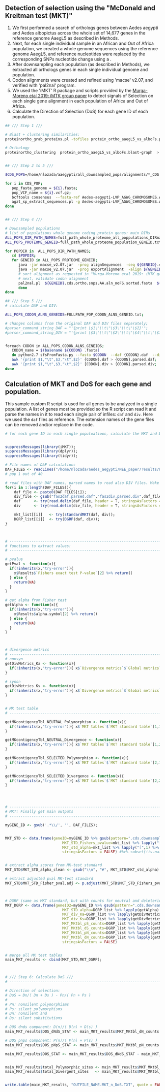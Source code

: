 ## Detection of selection using the "McDonald and Kreitman test (MKT)"

1. We first performed a search of orthologs genes between Aedes aegypti and Aedes albopictus across the whole set of 14,677 genes in the reference genome AaegL5 as described in Methods.
2. Next, for each single individual sample in an African and Out of Africa population, we created a whole genome sequences using the reference genome AaegL5, and reference nucleotides were replaced by the corresponding SNPs nucleotide change using a .
3. After downsampling each population (as described in Methods), we extracted all orthologs genes in each single individual genome and population.
4. Codon alignments were created and refined using 'macse' v2.07, and verified with 'pal2nal' program.
5. We used the 'iMKT' R package and scripts provided by the [Murga-Moreno etal 2019: iMTK group paper](https://academic.oup.com/nar/article/47/W1/W283/5488529?login=false) to detect signals of Selection on each single gene alignment in each population of Africa and Out of Africa.
6. Calculate the Direction of Selection (DoS) for each gene ID of each population.

```bash
## /// Step 1 ///

# Blast + clustering similarities:
proteinortho_grab_proteins.pl -tofiles protein_ortho_aaegL5_vs_alboFs.proteinortho.tsv  'Aedes-aegypti-LVP_AGWG_AaegL5_2.longest_isoforms.faa'  'VectorBase-55_AalbopictusFoshanFPA.longest_isoforms.faa'  'VectorBase-61_AalbopictusFoshan.longest_isoforms.faa'  -p=blastp+  -cpus=60  -sim=1  -18 singles  -xml  -identity=0.25  -coverage=50  -evalue=0.00001

# Orthology
proteinortho_clustering  protein_ortho_aaegL5_vs_alboFs.blast-graph  >  protein_ortho_aaegL5_vs_alboFs.proteinortho-graph.main_output.txt


## /// Step 2 to 5 ///

$CDS_POPS=/home/nlozada/aaegypti/all_downsampled_pops/alignments/*_CDS

for i in CDS_POP;
   pop_fasta_genome = ${i}.fasta;
   pop_VCF_name = ${i}.vcf.gz;
   bcftools consensus  --fasta-ref Aedes-aegypti-LVP_AGWG_CHROMOSOMES.AaegL5_2.fasta  --output $pop_fasta_genome  $pop_VCF_name;
   agat_sp_extract_sequences.pl -g Aedes-aegypti-LVP_AGWG_CHROMOSOMES.AaegL5_2.GFF3 -f $pop_fasta_genome -type cds;
done


## /// Step 4 ///

# Downsampled populations
# list of populations whole genome coding protein genes: main DIRs 
ALL_POPS_DIR_PATH_NAMES=full_path_whole_proteome_all_poppulations_DIRnames.txt
ALL_POPS_PROTEOME_GENEID=full_path_whole_proteome_population_GENEID.txt;

for POPDIR in  ALL_POPS_DIR_PATH_NAMES;
   cd $POPDIR;
   for GENEID in ALL_POPS_PROTEOME_GENEID;
      java -jar macse_v2.07.jar  -prog alignSequences  -seq ${GENEID}.cds.ortho.snps.fasta  -max_refine_iter 4  -out_AA ${GENEID}.cds.ortho.snps.AA.aln.fasta  -out_NT ${GENEID}.cds.ortho.snps.NT.aln.fasta;
      java -jar macse_v2.07.jar  -prog exportAlignment  -align ${GENEID}.cds.ortho.snps.NT.aln.fasta   -codonForInternalStop NNN -codonForInternalFS --- -charForRemainingFS ---  -out_AA ${GENEID}.cds.ortho.snps.AA.aln_noFS.fasta  -out_NT ${GENEID}.cds.ortho.snps.NT.aln_noFS.fasta;
      # sort alignment as requested in "Murga-Moreno etal 2019: iMTK group paper": 1) reference gene ID AaegL5, 2) all genes (same geneID as 1) with the polymorphic mutations (SNPs), 3) ortholog gene
      # next, validate codon alignment
      pal2nal.pl  ${GENEID}.cds.ortho.snps.AA.aln_noFS.sorted.fasta  ${GENEID}.cds.ortho.snps.NT.aln_noFS.sorted.fasta  -nomismatch -nogap -output fasta > ${GENEID}.cds.ortho.snps.AA.aln_noFS.sorted.codon.fasta;
      done
done

## /// Step 5 ///
# calculate DAF and DIV:

ALL_POPS_CODON_ALNS_GENEIDS=FULLPATH_POP_CODON_ALNS_GENEID.txt;

# changes columns from the original DAF and DIV files separately;
#parser_command_string_DAF = "'{print \$1\"\\t\"\$3\"\\t\"\$2}'";
#parser_command_string_DIV = "'{print \$3\"\\t\"\$2\"\\t\"\$4\"\\t\"\$1}'";


foreach CODON in ALL_POPS_CODON_ALNS_GENEIDS;
   CODON_name = $(basename ${CODON} .fasta)
   do python2.7 sfsFromFasta.py --fasta $CODON  --daf {CODON}.daf  --div {CODON}.div  --codonTable standard
   awk '{print $1,"\t",$3,"\t",$2}' {CODON}.daf > {CODON}.parsed.daf;
   awk '{print $1,"\t",$3,"\t",$2}' {CODON}.div > {CODON}.parsed.div;
done
```

## Calculation of MKT and DoS for each gene and population.

This sample custom R script is used for all genes to be analyzed in a single population. A list of genes most be provided so the R script can read it and parse the names in it to read each single pair of infiles: `daf` and `div`. Here we used the `daf` files as reference. The extension names of the gene files can be removed and/or replace in the code.


```R
# for each gene ID in each single populoatioon, calculate the MKT and DoS:


suppressMessages(library(iMKT));
suppressMessages(library(dplyr));
suppressMessages(library(tidyr));

# File names of DAF calculations
DAF_FILES <- readLines("/home/nlozada/aedes_aegypti/NEE_paper/results/make_MKtest/daf_n_div_files/country.popname1.downsampled.daf_list_files.txt")
# pop 1 out of 40

# read files with DAF names, parsed names to read also DIV files. Make MKT:
for(i in 1:length(DAF_FILES)){
    daf_file <- paste0(DAF_FILES[i]);
    div_file <- gsub("fas2daf.parsed.daf","fas2div.parsed.div",daf_file);
    daf      <- try(read.delim(daf_file, header = T, stringsAsFactors = F));
    div      <- try(read.delim(div_file, header = T, stringsAsFactors = F));

    mkt_list[[i]]   <- try(standardMKT(daf, div));
    DGRP_list[[i]]  <- try(DGRP(daf, div));
}



# ------------------------------------------------------------------------------
# functions to extract values:
# ------------------------------------------------------------------------------

# pvalue
getPval <- function(x){
  if(!inherits(x,"try-error")){
    x$Results$`Fishers exact test P-value`[2] %>% return()
  } else {
    return(NA)
  }
}

# get alpha from Fisher test
getAlpha <- function(x){
  if(!inherits(x,"try-error")){
    x$Results$alpha.symbol[2] %>% return()
  } else {
    return(NA)
  }
}



# divergence metrics
# -------------------------------------------------------------------------------
# nonsyn
getDivMetrics_Ka <- function(x){
  if(!inherits(x,"try-error")){ x$`Divergence metrics`$`Global metrics`[1] %>% return() } else { return(NA) }
}

# synon
getDivMetrics_Ks <- function(x){
  if(!inherits(x,"try-error")){ x$`Divergence metrics`$`Global metrics`[2] %>% return() } else { return(NA) }
}


# MK test table
# -------------------------------------------------------------------------------

getMKcontigencyTbl_NEUTRAL_Polymorphism <- function(x){
  if(!inherits(x,"try-error")){ x$`MKT tables`$`MKT standard table`[1,1] %>% return() } else { return(NA) }
}

getMKcontigencyTbl_NEUTRAL_Divergence <- function(x){
  if(!inherits(x,"try-error")){ x$`MKT tables`$`MKT standard table`[1,2] %>% return() } else { return(NA) }
}

getMKcontigencyTbl_SELECTED_Polymorphism <- function(x){
  if(!inherits(x,"try-error")){ x$`MKT tables`$`MKT standard table`[2,1] %>% return() } else { return(NA) }
}

getMKcontigencyTbl_SELECTED_Divergence <- function(x){
  if(!inherits(x,"try-error")){ x$`MKT tables`$`MKT standard table`[2,2] %>% return() } else { return(NA) }
}




# -------------------------------------------------------------------------------
# MKT: Finally get main outputs
# -------------------------------------------------------------------------------

myGENE_ID <- gsub('.*\\/', '', DAF_FILES);


MKT_STD <- data.frame(geneID=myGENE_ID %>% gsub(pattern=".cds.downsampled.ortho.snps.codon.NT.aln.noFS.sorted.fas2daf.parsed.daf", replace=""),
                          MKT_STD_Fishers_pvalue=mkt_list %>% lapply("[",2) %>% unlist(),
                          MKT_std_alpha=mkt_list %>% lapply("[",1) %>% unlist(),
                          stringsAsFactors = FALSE) #%>% subset(!is.na(MKT_STD_pvalue))


# extract alpha scores from MK-test standard
MKT_STD$MKT_STD_alpha_clean <- gsub("\\n", "#", MKT_STD$MKT_std_alpha)

# extract adjusted pval MK-test standard
MKT_STD$MKT_STD_Fisher_pval.adj <- p.adjust(MKT_STD$MKT_STD_Fishers_pvalue, method = "BH");



# DGRP (same as MKT standard, but with counts for neutral and deleterious mutations proportion on the protein coding gene)
MKT_DGRP <- data.frame(geneID2=myGENE_ID %>% gsub(pattern=".cds.downsampled.ortho.snps.codon.NT.aln.noFS.sorted.fas2daf.parsed.daf",replace=""),
                          MKT_STD_alpha=DGRP_list %>% lapply(getAlpha) %>% unlist(),
                          MKT_div_Ka=DGRP_list %>% lapply(getDivMetrics_Ka) %>% unlist(),
                          MKT_div_Ks=DGRP_list %>% lapply(getDivMetrics_Ks) %>% unlist(),
                          MKT_MKtbl_pS_counts=DGRP_list %>% lapply(getMKcontigencyTbl_NEUTRAL_Polymorphism) %>% unlist(),
                          MKT_MKtbl_dS_counts=DGRP_list %>% lapply(getMKcontigencyTbl_NEUTRAL_Divergence) %>% unlist(),
                          MKT_MKtbl_pN_counts=DGRP_list %>% lapply(getMKcontigencyTbl_SELECTED_Polymorphism) %>% unlist(),
                          MKT_MKtbl_dN_counts=DGRP_list %>% lapply(getMKcontigencyTbl_SELECTED_Divergence) %>% unlist(),
                          stringsAsFactors = FALSE)


# merge all MK test tables
main_MKT_results <- cbind(MKT_STD,MKT_DGRP);



# /// Step 6: Calculate DoS ///
# -------------------------------------------------------------------------------

# Direction of selection:
# DoS = Dn/( Dn + Ds ) - Pn/( Pn + Ps )
# 
# Pn: nonsilent polymorphisms
# Ps: silent polymorphisms
# Dn: nonsilent and 
# Ds: silent substitutions

# DOS dnds component: D(n)/( D(n) + D(s) ) 
main_MKT_results$DOS_dNdS_STAT <- main_MKT_results$MKT_MKtbl_dN_counts / (main_MKT_results$MKT_MKtbl_dN_counts + main_MKT_results$MKT_MKtbl_dS_counts);

# DOS pnps component: P(n)/( P(n) + P(s) )
main_MKT_results$DOS_pNpS_STAT <- main_MKT_results$MKT_MKtbl_pN_counts / (main_MKT_results$MKT_MKtbl_pN_counts + main_MKT_results$MKT_MKtbl_pS_counts);

main_MKT_results$DOS_STAT <- main_MKT_results$DOS_dNdS_STAT - main_MKT_results$DOS_pNpS_STAT;


main_MKT_results$total_Polymorphic_sites <- main_MKT_results$MKT_MKtbl_pS_counts + main_MKT_results$MKT_MKtbl_pN_counts;
main_MKT_results$total_Divergent_sites   <- main_MKT_results$MKT_MKtbl_dS_counts + main_MKT_results$MKT_MKtbl_dN_counts;


write.table(main_MKT_results, "OUTFILE_NAME.MKT_n_DoS.TXT", quote = FALSE, sep = ",", col.names = TRUE, row.names = FALSE )



```

